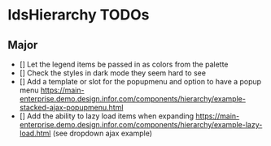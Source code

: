 # IdsHierarchy TODOs

## Major

- [] Let the legend items be passed in as colors from the palette
- [] Check the styles in dark mode they seem hard to see
- [] Add a template or slot for the popupmenu and option to have a popup menu https://main-enterprise.demo.design.infor.com/components/hierarchy/example-stacked-ajax-popupmenu.html
- [] Add the ability to lazy load items when expanding https://main-enterprise.demo.design.infor.com/components/hierarchy/example-lazy-load.html (see dropdown ajax example)
